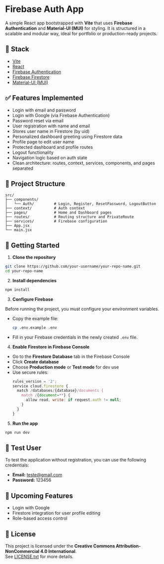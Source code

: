 # Firebase Auth App

A simple React app bootstrapped with **Vite** that uses **Firebase Authentication** and **Material-UI (MUI)** for styling. It is structured in a scalable and modular way, ideal for portfolio or production-ready projects.

## 🔧 Stack

- [Vite](https://vitejs.dev/)
- [React](https://react.dev/)
- [Firebase Authentication](https://firebase.google.com/docs/auth)
- [Firebase Firestore](https://firebase.google.com/docs/firestore)
- [Material-UI (MUI)](https://mui.com/)

## ✅ Features Implemented

- Login with email and password
- Login with Google (via Firebase Authentication)
- Password reset via email
- User registration with name and email
- Stores user name in Firestore (by uid)
- Personalized dashboard greeting using Firestore data
- Profile page to edit user name
- Protected dashboard and profile routes
- Logout functionality
- Navigation logic based on auth state
- Clean architecture: routes, context, services, components, and pages separated

## 📁 Project Structure

```
src/
├── components/
│   └── Auth/         # Login, Register, ResetPassword, LogoutButton
├── context/          # Auth context
├── pages/            # Home and Dashboard pages
├── routes/           # Routing structure and PrivateRoute
├── services/         # Firebase configuration
├── App.jsx
└── main.jsx
```

## 🚀 Getting Started

1. **Clone the repository**

```bash
git clone https://github.com/your-username/your-repo-name.git
cd your-repo-name
```

2. **Install dependencies**

```bash
npm install
```

3. **Configure Firebase**

Before running the project, you must configure your environment variables.

- Copy the example file:
  ```bash
  cp .env.example .env
  ```

- Fill in your Firebase credentials in the newly created `.env` file.

4. **Enable Firestore in Firebase Console**

- Go to the **Firestore Database** tab in the Firebase Console
- Click **Create database**
- Choose **Production mode** or **Test mode** for dev use
- Use secure rules:
  ```js
  rules_version = '2';
  service cloud.firestore {
    match /databases/{database}/documents {
      match /{document=**} {
        allow read, write: if request.auth != null;
      }
    }
  }
  ```

5. **Run the app**

```bash
npm run dev
```

## 👤 Test User

To test the application without registration, you can use the following credentials:

- **Email:** teste@gmail.com  
- **Password:** 123456

## 🧪 Upcoming Features

- Login with Google
- Firestore integration for user profile editing
- Role-based access control

## 📄 License

This project is licensed under the **Creative Commons Attribution-NonCommercial 4.0 International**.  
See [LICENSE.txt](./LICENSE.txt) for more details.

